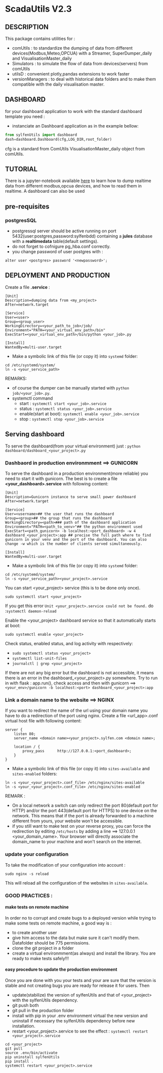 # ScadaUtils V2.3

## DESCRIPTION

This package contains utilities for :
- comUtils : to standardize the dumping of data from different devices(Modbus,Meteo,OPCUA) with a Streamer, SuperDumper_daily and VisualisationMaster_daily
- Simulators : to simulate the flow of data from devices(servers) from comUtils
- utilsD : convenient plotly,pandas extensions to work faster
- versionManagers : to deal with historical data folders and to make them compatible with the daily visualisation master.

## DASHBOARD
for your dashboard application to work with the standard dashboard template you need :
- instanciate an Dashboard application as in the example bellow:

```python
from sylfenUtils import dashboard
dash=dashboard.Dashboard(cfg,LOG_DIR,root_folder)
```
cfg is a standard from ComUtils VisualisationMaster_daily object from comUtils.

## TUTORIAL
There is a jupyter-notebook available [here]() to learn how to dump realtime data from different modbus,opcua devices, and how to read them in realtime. A dashboard can also be used

## pre-requisites

### postgresSQL
- postgressql server should be active running on port 5432(user:postgres,password:sylfenbdd) containing a **jules** database with a **realtimedata** table(default settings).
- do not forget to cofnigure pg_hba.conf correctly.
- you change password of user postgres with :
```shell
alter user <postgres> password '<newpassword>';
```  

## DEPLOYMENT AND PRODUCTION
Create a file  **<myproject>.service** :

```shell
[Unit]
Description=dumping data from <my_project>
After=network.target

[Service]
User=<user>
Group=<group_user>
WorkingDirectory=<your_path_to_job>/job/
Environment="PATH=<your_virtual_env_path>/bin"
ExecStart=<your_virtual_env_path>/bin/python <your_job>.py

[Install]
WantedBy=multi-user.target
```

- Make a symbolic link of this file (or copy it) into `systemd` folder:
```
cd /etc/systemd/system/
ln -s <your_service_path>
```

REMARKS:

- of course the dumper can be manually started with `python job/<your_job>.py`.
- systemctl command
    - start : `systemctl start <your_job>.service`
    - status : `systemctl status <your_job>.service`
    - enable(start at boot): `systemctl enable <your_job>.service`
    - stop : `systemctl stop <your_job>.service`
## Serving dashboard

To serve the dashboard(from your virtual environment) just :
`python dashboard/dashboard_<your_project>.py`

### Dashbaord in production environmment ==> GUNICORN
To serve the dashboard in a production environment(more reliable) you need to start it with gunicorn. The best is to create a file **<your_dashboard>.service** with following content:

```shell
[Unit]
Description=Gunicorn instance to serve small power dashboard
After=network.target

[Service]
User=<username>## the user that runs the dashboard
Group=<group>## the group that runs the dashboard
WorkingDirectory=<path>### path of the dashboard application
Environment="PATH=<path_to_venv>"## the python environment used
ExecStart=<path_gunicorn> -b localhost:<port_dashboard> -w 4 dashboard_<your_project>:app ## precise the full path where to find gunicorn in your venv and the port of the dashboard. You can also change -w which is the number of clients served simultaneously.

[Install]
WantedBy=multi-user.target
```
- Make a symbolic link of this file (or copy it) into `systemd` folder:
```
cd /etc/systemd/system/
ln -s <your_service_path><your_project>.service
```

You can start <your_project> service (this is to be done only once).

```
sudo systemctl start <your_project>
```

If you get this error `Unit <your_project>.service could not be found.` do :`systemctl daemon-reload`

Enable the <your_project> dashboard service so that it automatically starts at boot:
```
sudo systemctl enable <your_project>
```
Check status, enabled status, and log activity with respectively:
- ```sudo systemctl status <your_project>```
- ```systemctl list-unit-files```
- ```journalctl | grep <your_project>```

If there are not any big error but the dashboard is not accessible, it means there is an error in the dashboard_<your_project>.py somewhere. Try to run in with flask : app.run(), check access and then with gunicorn ==> `<your_env>/gunicorn -b localhost:<port> dashboard_<your_project>:app`

### Link a domain name to the website ==> NGINX
If you want to redirect the name of the url using your domain name you have to do a redirection of the port using nginx. Create a file <url_app>.conf virtual host file with following content:

```shell
server {
    listen 80;
    server_name <domain name><your_project>.sylfen.com <domain name>;

    location / {
        proxy_pass      http://127.0.0.1:<port_dashboard>;
    }
}
```

- Make a symbolic link of this file (or copy it) into `sites-available` and `sites-enabled` folders:
```
ln -s <your_<your_project>.conf_file> /etc/nginx/sites-available
ln -s <your_<your_project>.conf_file> /etc/nginx/sites-enabled
```

REMARK :
- On a local network a switch can only redirect the port 80(default port for HTTP) and/or the port 443(default port for HTTPS) to one device on the network. This means that if the port is already forwarded to a machine different from yours, your website won't be accessible.
- if you still want to make test on your reverse proxy, you can force the redirection by editing `/etc/hosts` by adding a line  ==>     127.0.0.1   <your_domain_name>. Your browser will directly associate the domain_name to your machine and won't search on the internet.

### update your configuration
To take the modification of your configuration into account :  

```
sudo nginx -s reload

```
This will reload all the configuration of the websites in `sites-available`.



### GOOD PRACTICES :
#### make tests on remote machine

In order no to corrupt and create bugs to a deployed version while trying to make some tests on remote machine, a good way is :
- to create another user
- give him access to the data but make sure it can't modify them. Datafolder should be 775 permissions.
- clone the git project in a folder  
- create a virtual environmment(as always) and install the library. You are ready to make tests safely!!!

#### easy procedure to update the production environment

Once you are done with you your tests and your are sure that the version is stable and not creating bugs you are ready for release it for users. Then
- update(stabilize) the version of sylfenUtils and that of <your_project> with the sylfenUtils dependency.
- git push both
- git pull in the production folder
- install with pip in your .env environment virtual the new version and uninstall if necessary the sylfenUtils dependency before new installation.
- restart <your_project>.service to see the effect : `systemctl restart <your_project>.service`

```
cd <your_project>
git pull
source .env/bin/activate
pip uninstall sylfenUtils
pip install .
systemctl restart <your_project>.service
```
